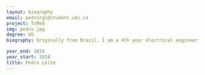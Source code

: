 ```yaml
---
layout: biography
email: pedrorgl@student.ubc.ca
project: TxMed
img: pedro.jpg
degree: UG
biography: Originally from Brazil, I am a 4th year electrical engineering student at UBC, passionate about data statistics and analytics. 

year_end: 2024
year_start: 2018
title: Pedro Leite
---
```

